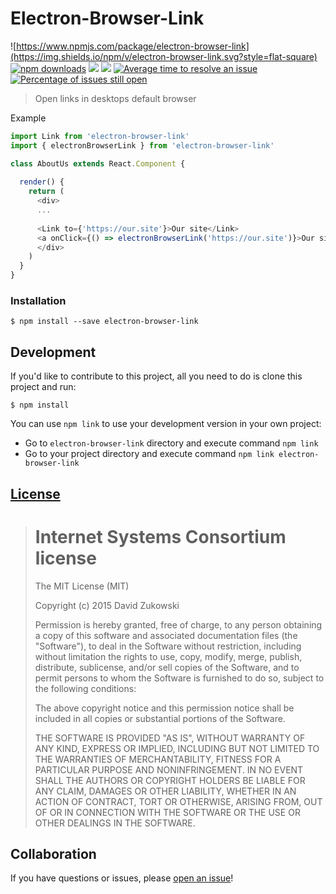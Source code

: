 # Electron-Browser-Link 
![https://www.npmjs.com/package/electron-browser-link](https://img.shields.io/npm/v/electron-browser-link.svg?style=flat-square) [![npm downloads](https://img.shields.io/npm/dt/electron-browser-link.svg?maxAge=2592000&style=flat-square)](https://npm-stat.com/charts.html?package=electron-browser-link) [![](https://img.shields.io/github/issues-raw/tripss/electron-browser-link.svg?style=flat-square)](https://github.com/tripss/electron-browser-link/issues) [![](https://img.shields.io/david/tripss/electron-browser-link.svg?style=flat-square)](https://david-dm.org/tripss/electron-browser-link#info=dependencies)
[![Average time to resolve an issue](http://isitmaintained.com/badge/resolution/tripss/electron-browser-link.svg)](http://isitmaintained.com/project/tripss/electron-browser-link "Average time to resolve an issue") [![Percentage of issues still open](http://isitmaintained.com/badge/open/tripss/electron-browser-link.svg)](http://isitmaintained.com/project/tripss/electron-browser-link "Percentage of issues still open")

> Open links in desktops default browser

Example
```js
import Link from 'electron-browser-link'
import { electronBrowserLink } from 'electron-browser-link'

class AboutUs extends React.Component {
  
  render() {
    return (
      <div>
      ...
      
      <Link to={'https://our.site'}>Our site</Link>
      <a onClick={() => electronBrowserLink('https://our.site')}>Our site</a>
      </div>
    )
  }
}
```

### Installation
```shell
$ npm install --save electron-browser-link
```

## Development

If you'd like to contribute to this project, all you need to do is clone
this project and run:

```shell
$ npm install
```
You can use `npm link` to use your development version in your own project:
- Go to `electron-browser-link` directory and execute command `npm link`
- Go to your project directory and execute command `npm link electron-browser-link`

## [License](https://github.com/tripss/electron-browser-link/blob/master/LICENSE)

> Internet Systems Consortium license
> ===================================
>
> The MIT License (MIT)
>  
> Copyright (c) 2015 David Zukowski
>  
> Permission is hereby granted, free of charge, to any person obtaining a copy
> of this software and associated documentation files (the "Software"), to deal
> in the Software without restriction, including without limitation the rights
> to use, copy, modify, merge, publish, distribute, sublicense, and/or sell
> copies of the Software, and to permit persons to whom the Software is
> furnished to do so, subject to the following conditions:
>  
> The above copyright notice and this permission notice shall be included in all
> copies or substantial portions of the Software.
>  
> THE SOFTWARE IS PROVIDED "AS IS", WITHOUT WARRANTY OF ANY KIND, EXPRESS OR
> IMPLIED, INCLUDING BUT NOT LIMITED TO THE WARRANTIES OF MERCHANTABILITY,
> FITNESS FOR A PARTICULAR PURPOSE AND NONINFRINGEMENT. IN NO EVENT SHALL THE
> AUTHORS OR COPYRIGHT HOLDERS BE LIABLE FOR ANY CLAIM, DAMAGES OR OTHER
> LIABILITY, WHETHER IN AN ACTION OF CONTRACT, TORT OR OTHERWISE, ARISING FROM,
> OUT OF OR IN CONNECTION WITH THE SOFTWARE OR THE USE OR OTHER DEALINGS IN THE
> SOFTWARE.

## Collaboration

If you have questions or issues, please [open an issue](https://github.com/TriPSs/electron-browser-link/issues)!